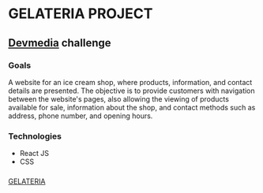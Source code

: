 # GELATERIA PROJECT

## [Devmedia](https://www.devmedia.com.br/join/?member=alexsander-ramos&ebook=manual) challenge

### Goals
A website for an ice cream shop, where products, information, and contact details are presented. The objective is to provide customers with navigation between the website's pages, also allowing the viewing of products available for sale, information about the shop, and contact methods such as address, phone number, and opening hours.

### Technologies
* React JS
* CSS

###
[GELATERIA]()
